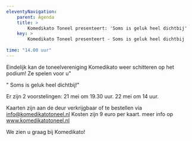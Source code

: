 ```yaml
---
eleventyNavigation:
    parent: Agenda
    title: >
        Komedikato Toneel presenteert: 'Soms is geluk heel dichtbij'
    key: >
        Komedikato Toneel presenteert - Soms is geluk heel dichtbij
        
time: "14.00 uur"
---
```

 Eindelijk kan de toneelvereniging Komedikato weer schitteren op het podium!
 Ze spelen voor u"
 
 " Soms is geluk heel dichtbij!"
 
 Er zijn 2 voorstelingen:
 21 mei om 19.30 uur.
 22 mei om 14 uur.

Kaarten zijn aan de deur verkrijgbaar of te bestellen via info@komedikatotoneel.nl 
Kosten zijn 9 euro per kaart.
meer info op www.komedikatotoneel.nl 

We zien u graag bij Komedikato!


